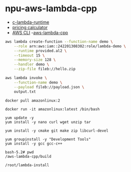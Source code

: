 # npu-aws-lambda-cpp

- [c-lambda-runtime](https://aws.amazon.com/blogs/compute/introducing-the-c-lambda-runtime/)
- [pricing calculator](https://s3.amazonaws.com/lambda-tools/pricing-calculator.html)
- [AWS CLI](https://docs.aws.amazon.com/cli/latest/userguide/getting-started-install.html)
-[aws-lambda-cpp](https://github.com/awslabs/aws-lambda-cpp)



```bash
aws lambda create-function --function-name demo \
    --role arn:aws:iam::242201308302:role/lambda-demo \
    --runtime provided.al2 \
    --timeout 15 \
    --memory-size 128 \
    --handler demo \
    --zip-file fileb://hello.zip

aws lambda invoke \
    --function-name demo \
    --payload fileb://payload.json \
    output.txt
```

```
docker pull amazonlinux:2

docker run -it amazonlinux:latest /bin/bash

yum update -y
yum install -y nano curl wget unzip tar

yum install -y cmake git make zip libcurl-devel

yum groupinstall -y "Development Tools"
yum install -y gcc gcc-c++

```

```
bash-5.2# pwd
/aws-lambda-cpp/build

/root/lambda-install
```